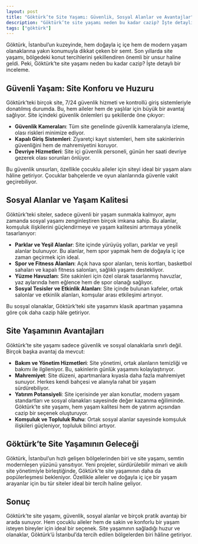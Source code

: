 ```yaml
---
layout: post
title: "Göktürk’te Site Yaşamı: Güvenlik, Sosyal Alanlar ve Avantajlar"
description: "Göktürk’te site yaşamı neden bu kadar cazip? İşte detaylı bir inceleme."
tags: ["göktürk"]
---
```


Göktürk, İstanbul’un kuzeyinde, hem doğayla iç içe hem de modern yaşam olanaklarına yakın konumuyla dikkat çeken bir semt. Son yıllarda site yaşamı, bölgedeki konut tercihlerini şekillendiren önemli bir unsur haline geldi. Peki, Göktürk’te site yaşamı neden bu kadar cazip? İşte detaylı bir inceleme.

## Güvenli Yaşam: Site Konforu ve Huzuru

Göktürk’teki birçok site, 7/24 güvenlik hizmeti ve kontrollü giriş sistemleriyle donatılmış durumda. Bu, hem aileler hem de yaşlılar için büyük bir avantaj sağlıyor. Site içindeki güvenlik önlemleri şu şekillerde öne çıkıyor:

- **Güvenlik Kameraları**: Tüm site genelinde güvenlik kameralarıyla izleme, olası riskleri minimize ediyor.
- **Kapalı Giriş Sistemleri**: Ziyaretçi kayıt sistemleri, hem site sakinlerinin güvenliğini hem de mahremiyetini koruyor.
- **Devriye Hizmetleri**: Site içi güvenlik personeli, günün her saati devriye gezerek olası sorunları önlüyor.

Bu güvenlik unsurları, özellikle çocuklu aileler için siteyi ideal bir yaşam alanı hâline getiriyor. Çocuklar bahçelerde ve oyun alanlarında güvenle vakit geçirebiliyor.

## Sosyal Alanlar ve Yaşam Kalitesi

Göktürk’teki siteler, sadece güvenli bir yaşam sunmakla kalmıyor, aynı zamanda sosyal yaşamı zenginleştiren birçok imkana sahip. Bu alanlar, komşuluk ilişkilerini güçlendirmeye ve yaşam kalitesini artırmaya yönelik tasarlanıyor:

- **Parklar ve Yeşil Alanlar**: Site içinde yürüyüş yolları, parklar ve yeşil alanlar bulunuyor. Bu alanlar, hem spor yapmak hem de doğayla iç içe zaman geçirmek için ideal.
- **Spor ve Fitness Alanları**: Açık hava spor alanları, tenis kortları, basketbol sahaları ve kapalı fitness salonları, sağlıklı yaşamı destekliyor.
- **Yüzme Havuzları**: Site sakinleri için özel olarak tasarlanmış havuzlar, yaz aylarında hem eğlence hem de spor olanağı sağlıyor.
- **Sosyal Tesisler ve Etkinlik Alanları**: Site içinde bulunan kafeler, ortak salonlar ve etkinlik alanları, komşular arası etkileşimi artırıyor.

Bu sosyal olanaklar, Göktürk’teki site yaşamını klasik apartman yaşamına göre çok daha cazip hâle getiriyor.

## Site Yaşamının Avantajları

Göktürk’te site yaşamı sadece güvenlik ve sosyal olanaklarla sınırlı değil. Birçok başka avantaj da mevcut:

- **Bakım ve Yönetim Hizmetleri**: Site yönetimi, ortak alanların temizliği ve bakımı ile ilgileniyor. Bu, sakinlerin günlük yaşamını kolaylaştırıyor.
- **Mahremiyet**: Site düzeni, apartmanlara kıyasla daha fazla mahremiyet sunuyor. Herkes kendi bahçesi ve alanıyla rahat bir yaşam sürdürebiliyor.
- **Yatırım Potansiyeli**: Site içerisinde yer alan konutlar, modern yaşam standartları ve sosyal olanakları sayesinde değer kazanma eğiliminde. Göktürk’te site yaşamı, hem yaşam kalitesi hem de yatırım açısından cazip bir seçenek oluşturuyor.
- **Komşuluk ve Topluluk Ruhu**: Ortak sosyal alanlar sayesinde komşuluk ilişkileri güçleniyor, topluluk bilinci artıyor.

## Göktürk’te Site Yaşamının Geleceği

Göktürk, İstanbul’un hızlı gelişen bölgelerinden biri ve site yaşamı, semtin modernleşen yüzünü yansıtıyor. Yeni projeler, sürdürülebilir mimari ve akıllı site yönetimiyle birleştiğinde, Göktürk’te site yaşamının daha da popülerleşmesi bekleniyor. Özellikle aileler ve doğayla iç içe bir yaşam arayanlar için bu tür siteler ideal bir tercih haline geliyor.

## Sonuç

Göktürk’te site yaşamı, güvenlik, sosyal alanlar ve birçok pratik avantajı bir arada sunuyor. Hem çocuklu aileler hem de sakin ve konforlu bir yaşam isteyen bireyler için ideal bir seçenek. Site yaşamının sağladığı huzur ve olanaklar, Göktürk’ü İstanbul’da tercih edilen bölgelerden biri hâline getiriyor.